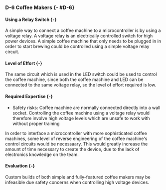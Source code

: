 ### D-6 Coffee Makers {- #D-6}

#### Using a Relay Switch {-}

A simple way to connect a coffee machine to a microcontroller is by using a voltage relay. A voltage
relay is an electrically controlled switch for high power devices. A simple coffee machine that only
needs to be plugged in in order to start brewing could be controlled using a simple voltage relay
circuit.

#### Level of Effort {-}

The same circuit which is used in the LED switch could be used to control the coffee machine, since
both the coffee machine and LED can be connected to the same voltage relay, so the level of effort
required is low.

#### Required Expertise {-}

- Safety risks: Coffee machine are normally connected directly into a wall socket. Controlling
 the coffee machine using a voltage relay would therefore involve high voltage levels which are
 unsafe to work with without proper training

In order to interface a microcontroller with more sophisticated coffee machines, some level of
reverse engineering of the coffee machine's control circuits would be necessaary. This would greatly
increase the amount of time necessary to create the device, due to the lack of electronics knowledge
on the team.

#### Evaluation {-}

Custom builds of both simple and fully-featured coffee makers may be infeasible due safety concerns
when controlling high voltage devices.

